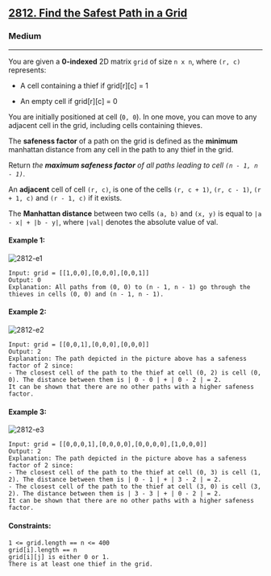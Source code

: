 [2812. Find the Safest Path in a Grid]( )
---------------------------------------------------------------------------------------------------------------------------------------------

### Medium
---------------------------------------------------------------------------------------------------------------------------------------------

You are given a **0-indexed** 2D matrix `grid` of size `n x n`, where `(r, c)` represents:

- A cell containing a thief if grid[r][c] = 1

- An empty cell if grid[r][c] = 0

You are initially positioned at cell (`0, 0`). In one move, you can move to any adjacent cell in the grid, including cells containing thieves.

The **safeness factor** of a path on the grid is defined as the **minimum** manhattan distance from any cell in the path to any thief in the grid.

Return _the **maximum safeness factor** of all paths leading to cell `(n - 1, n - 1)`_.

An **adjacent** cell of cell `(r, c)`, is one of the cells `(r, c + 1)`, `(r, c - 1)`, `(r + 1, c)` and `(r - 1, c)` if it exists.

The **Manhattan distance** between two cells `(a, b)` and `(x, y)` is equal to `|a - x| + |b - y|`, where `|val|` denotes the absolute value of val.

#### Example 1:
![2812-e1](https://github.com/chandrikabijore/LeetCode-solutions/assets/93921178/5625f44e-efa7-4a3a-98df-cc7d1febed9b)
```
Input: grid = [[1,0,0],[0,0,0],[0,0,1]]
Output: 0
Explanation: All paths from (0, 0) to (n - 1, n - 1) go through the thieves in cells (0, 0) and (n - 1, n - 1).
```
#### Example 2:
![2812-e2](https://github.com/chandrikabijore/LeetCode-solutions/assets/93921178/1e48bb8a-4fde-4b6d-858e-e8e918ca2761) 
```
Input: grid = [[0,0,1],[0,0,0],[0,0,0]]
Output: 2
Explanation: The path depicted in the picture above has a safeness factor of 2 since:
- The closest cell of the path to the thief at cell (0, 2) is cell (0, 0). The distance between them is | 0 - 0 | + | 0 - 2 | = 2.
It can be shown that there are no other paths with a higher safeness factor.
```
#### Example 3:
![2812-e3](https://github.com/chandrikabijore/LeetCode-solutions/assets/93921178/6f844ba4-5a89-440d-be27-bb20b9b2e393) 
```
Input: grid = [[0,0,0,1],[0,0,0,0],[0,0,0,0],[1,0,0,0]]
Output: 2
Explanation: The path depicted in the picture above has a safeness factor of 2 since:
- The closest cell of the path to the thief at cell (0, 3) is cell (1, 2). The distance between them is | 0 - 1 | + | 3 - 2 | = 2.
- The closest cell of the path to the thief at cell (3, 0) is cell (3, 2). The distance between them is | 3 - 3 | + | 0 - 2 | = 2.
It can be shown that there are no other paths with a higher safeness factor.
```
#### Constraints:
```
1 <= grid.length == n <= 400
grid[i].length == n
grid[i][j] is either 0 or 1.
There is at least one thief in the grid.
```
